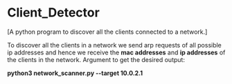 # Client_Detector
[A python program to discover all the clients connected to a network.]



To discover all the clients in a network we send arp requests of all possible ip addresses and hence we receive the **mac addresses** and **ip addresses** of the clients in the network.
Argument to get the desired output:



 **python3 network_scanner.py --target 10.0.2.1**
